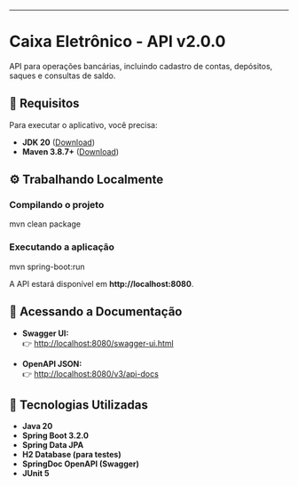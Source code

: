 ---
# Caixa Eletrônico - API v2.0.0


API para operações bancárias, incluindo cadastro de contas, depósitos, saques e consultas de saldo.

## 📌 Requisitos
Para executar o aplicativo, você precisa:

- **JDK 20** ([Download](https://jdk.java.net/20/))
- **Maven 3.8.7+** ([Download](https://maven.apache.org/download.cgi))

## ⚙️ Trabalhando Localmente

### Compilando o projeto
mvn clean package


### Executando a aplicação
mvn spring-boot:run


A API estará disponível em **http://localhost:8080**.

## 📖 Acessando a Documentação

- **Swagger UI:**  
  👉 [http://localhost:8080/swagger-ui.html](http://localhost:8080/swagger-ui.html)

- **OpenAPI JSON:**  
  👉 [http://localhost:8080/v3/api-docs](http://localhost:8080/v3/api-docs)

## 🚀 Tecnologias Utilizadas
- **Java 20**
- **Spring Boot 3.2.0**
- **Spring Data JPA**
- **H2 Database (para testes)**
- **SpringDoc OpenAPI (Swagger)**
- **JUnit 5**
